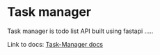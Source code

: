 # Task manager

Task manager is todo list API built using fastapi .....

Link to docs: [Task-Manager docs](https://task-manager-bvue.onrender.com/docs)

